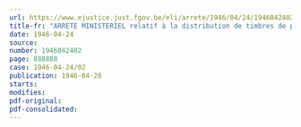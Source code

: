 ```yaml
---
url: https://www.ejustice.just.fgov.be/eli/arrete/1946/04/24/1946042402/justel
title-fr: "ARRETE MINISTERIEL relatif à la distribution de timbres de pain aux producteurs"
date: 1946-04-24
source:
number: 1946042402
page: 888888
case: 1946-04-24/02
publication: 1946-04-28
starts:
modifies:
pdf-original:
pdf-consolidated:
---
```


